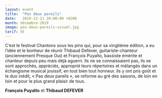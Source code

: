 ```yaml
---
layout: event
title:  "Pas deux pareils"
date:   2019-12-11 20:00:00 +0200
month: décembre-2019
image: pas-deux-pareils-visuel.jpg
tarif: 5€
---
```


C’est le festival Chantons sous les pins qui, pour sa vingtième édition, a eu l’idée et le bonheur de réunir Thibaud Defever, guitariste-chanteur (anciennement Presque Oui) et François Puyalto, bassiste émérite et chanteur depuis peu mais déjà aguerri. Ils ne se connaissaient pas, ils se sont approchés, appréciés, approprié leurs répertoires et mélangés dans un échangisme musical jouissif, en tout bien tout honneur. Ils y ont pris goût et le duo inédit, « Pas deux pareils », se reforme au gré des saisons, de loin en loin et pour le plus grand plaisir de tous.

**François Puyalto** et **Thibaud DEFEVER**

